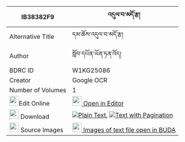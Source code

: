 |IB38382F9|འདུལ་བ་མདོ་རྩ། 
| --- | --- 
|Alternative Title |དམ་ཆོས་འདུལ་བ་མདོ་རྩ།
|Author| སློབ་དཔོན་ཡོན་ཏན་འོད།
|BDRC ID | W1KG25086
|Creator | Google OCR
|Number of Volumes| 1
|<img width="25" src="https://img.icons8.com/color/25/000000/edit-property.png">Edit Online| [<img width="25" src="https://avatars.githubusercontent.com/u/45091458?s=200&v=4"> Open in Editor](http://editor.openpecha.org/IB38382F9)
|<img width="25" src="https://img.icons8.com/fluent/48/000000/download-2.png"/>  Download | [![](https://img.icons8.com/color/20/000000/txt.png)Plain Text](https://github.com/Openpecha/IB38382F9/releases/download/v1/dulwa_do_tsa_plain_IB38382F9.zip), [![](https://img.icons8.com/color/20/000000/txt.png)Text with Pagination](https://github.com/Openpecha/IB38382F9/releases/download/v1/dulwa_do_tsa_pages_IB38382F9.zip)
|<img width="25" src="https://img.icons8.com/plasticine/100/000000/pictures-folder.png"/>  Source Images | [<img width="25" src="https://library.bdrc.io/icons/BUDA-small.svg"> Images of text file open in BUDA](https://library.bdrc.io/show/bdr:W1KG25086)
